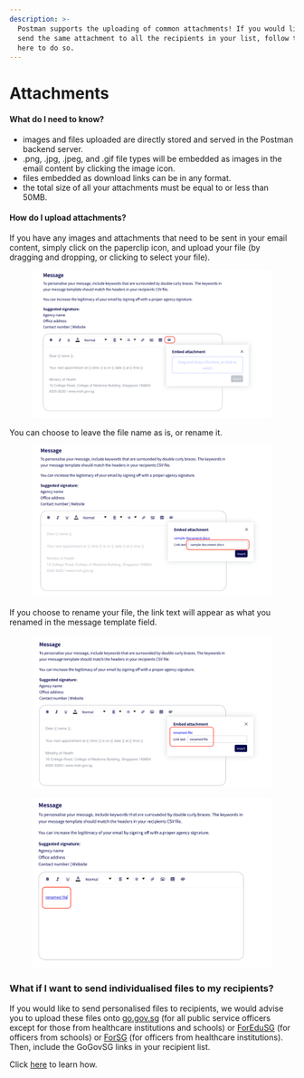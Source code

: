 ```yaml
---
description: >-
  Postman supports the uploading of common attachments! If you would like to
  send the same attachment to all the recipients in your list, follow the steps
  here to do so.
---
```


# Attachments

#### What do I need to know?

* images and files uploaded are directly stored and served in the Postman backend server.
* .png, .jpg, .jpeg, and .gif file types will be embedded as images in the email content by clicking the image icon.
* files embedded as download links can be in any format.
* the total size of all your attachments must be equal to or less than 50MB.

#### How do I upload attachments?

If you have any images and attachments that need to be sent in your email content, simply click on the paperclip icon, and upload your file (by dragging and dropping, or clicking to select your file).

<figure><img src="../../.gitbook/assets/Screenshot 2023-06-06 at 6.51.41 PM.png" alt=""><figcaption></figcaption></figure>

You can choose to leave the file name as is, or rename it.

<figure><img src="../../.gitbook/assets/Screenshot 2023-06-06 at 6.54.48 PM.png" alt=""><figcaption></figcaption></figure>

If you choose to rename your file, the link text will appear as what you renamed in the message template field.

<figure><img src="../../.gitbook/assets/Screenshot 2023-06-06 at 6.56.25 PM 1.png" alt=""><figcaption></figcaption></figure>

<figure><img src="../../.gitbook/assets/Screenshot 2023-06-06 at 6.57.38 PM.png" alt=""><figcaption></figcaption></figure>

### What if I want to send individualised files to my recipients?

If you would like to send personalised files to recipients, we would advise you to upload these files onto [go.gov.sg](https://go.gov.sg/#/) (for all public service officers except for those from healthcare institutions and schools) or [ForEduSG](https://for.edu.sg/#/) (for officers from schools) or [ForSG](https://for.sg/#/) (for officers from healthcare institutions). Then, include the GoGovSG links in your recipient list.

Click [here](../../campaign-guide/quick-start/email/unique-url-link-per-recipient.md) to learn how.

&#x20;
